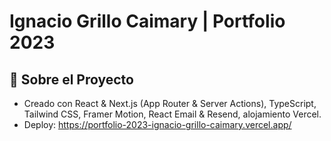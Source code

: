 # **Ignacio Grillo Caimary** | Portfolio 2023
## **📌 Sobre el Proyecto**
- Creado con React & Next.js (App Router & Server Actions), TypeScript, Tailwind CSS, Framer Motion, React Email & Resend, alojamiento Vercel.
- Deploy: https://portfolio-2023-ignacio-grillo-caimary.vercel.app/

